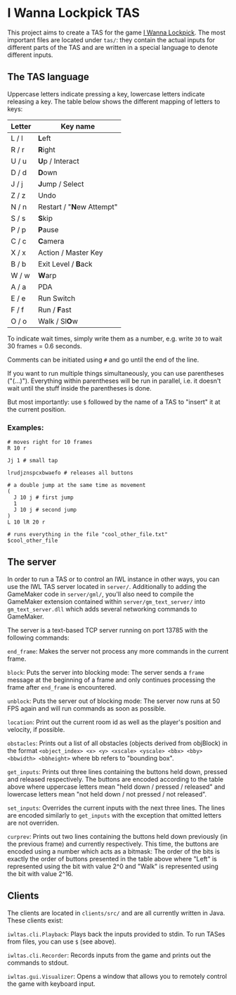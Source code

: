 # I Wanna Lockpick TAS

This project aims to create a TAS for the game [I Wanna Lockpick](https://lawatson.itch.io/i-wanna-lockpick).
The most important files are located under `tas/`: they contain the actual inputs for different parts of the TAS and are written in a special language to denote different inputs.

## The TAS language
Uppercase letters indicate pressing a key, lowercase letters indicate releasing a key. The table below shows the different mapping of letters to keys:

Letter | Key name
------ | ---------------------------
L / l  | **L**eft
R / r  | **R**ight
U / u  | **U**p / Interact
D / d  | **D**own
J / j  | **J**ump / Select
Z / z  | Undo
N / n  | Restart / "**N**ew Attempt"
S / s  | **S**kip
P / p  | **P**ause
C / c  | **C**amera
X / x  | Action / Master Key
B / b  | Exit Level / **B**ack
W / w  | **W**arp
A / a  | PDA
E / e  | Run Switch
F / f  | Run / **F**ast
O / o  | Walk / Sl**O**w

To indicate wait times, simply write them as a number, e.g. write `30` to wait 30 frames = 0.6 seconds.

Comments can be initiated using `#` and go until the end of the line.

If you want to run multiple things simultaneously, you can use parentheses ("(...)").
Everything within parentheses will be run in parallel, i.e. it doesn't wait until the stuff inside the parentheses is done.

But most importantly: use `$` followed by the name of a TAS to "insert" it at the current position.

### Examples:
```
# moves right for 10 frames
R 10 r

Jj 1 # small tap

lrudjznspcxbwaefo # releases all buttons

# a double jump at the same time as movement
(
  J 10 j # first jump
  1
  J 10 j # second jump
)
L 10 lR 20 r

# runs everything in the file "cool_other_file.txt"
$cool_other_file
```

## The server
In order to run a TAS or to control an IWL instance in other ways, you can use the IWL TAS server located in `server/`.
Additionally to adding the GameMaker code in `server/gml/`, you'll also need to compile the GameMaker extension contained within `server/gm_text_server/` into `gm_text_server.dll` which adds several networking commands to GameMaker.

The server is a text-based TCP server running on port 13785 with the following commands:

`end_frame`: Makes the server not process any more commands in the current frame.

`block`: Puts the server into blocking mode: The server sends a `frame` message at the beginning of a frame and only continues processing the frame after `end_frame` is encountered.

`unblock`: Puts the server out of blocking mode: The server now runs at 50 FPS again and will run commands as soon as possible.

`location`: Print out the current room id as well as the player's position and velocity, if possible.

`obstacles`: Prints out a list of all obstacles (objects derived from objBlock) in the format
`<object_index> <x> <y> <xscale> <yscale> <bbx> <bby> <bbwidth> <bbheight>` where bb refers to "bounding box".

`get_inputs`: Prints out three lines containing the buttons held down, pressed and released respectively.
The buttons are encoded according to the table above where uppercase letters mean "held down / pressed / released" and lowercase letters mean "not held down / not pressed / not released".

`set_inputs`: Overrides the current inputs with the next three lines. The lines are encoded similarly to `get_inputs` with the exception that omitted letters are not overriden.

`curprev`: Prints out two lines containing the buttons held down previously (in the previous frame) and currently respectively.
This time, the buttons are encoded using a number which acts as a bitmask: The order of the bits is exactly the order of buttons presented in the table above where "Left" is represented using the bit with value 2^0 and "Walk" is represented using the bit with value 2^16.

## Clients
The clients are located in `clients/src/` and are all currently written in Java. These clients exist:

`iwltas.cli.Playback`: Plays back the inputs provided to stdin. To run TASes from files, you can use `$` (see above).

`iwltas.cli.Recorder`: Records inputs from the game and prints out the commands to stdout.

`iwltas.gui.Visualizer`: Opens a window that allows you to remotely control the game with keyboard input.
